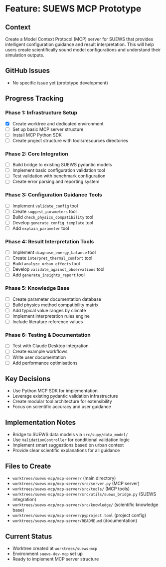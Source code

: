 # Feature: SUEWS MCP Prototype

## Context
Create a Model Context Protocol (MCP) server for SUEWS that provides intelligent configuration guidance and result interpretation. This will help users create scientifically sound model configurations and understand their simulation outputs.

## GitHub Issues
- No specific issue yet (prototype development)

## Progress Tracking

### Phase 1: Infrastructure Setup
- [x] Create worktree and dedicated environment
- [ ] Set up basic MCP server structure
- [ ] Install MCP Python SDK
- [ ] Create project structure with tools/resources directories

### Phase 2: Core Integration
- [ ] Build bridge to existing SUEWS pydantic models
- [ ] Implement basic configuration validation tool
- [ ] Test validation with benchmark configuration
- [ ] Create error parsing and reporting system

### Phase 3: Configuration Guidance Tools
- [ ] Implement `validate_config` tool
- [ ] Create `suggest_parameters` tool
- [ ] Build `check_physics_compatibility` tool
- [ ] Develop `generate_config_template` tool
- [ ] Add `explain_parameter` tool

### Phase 4: Result Interpretation Tools
- [ ] Implement `diagnose_energy_balance` tool
- [ ] Create `interpret_thermal_comfort` tool
- [ ] Build `analyze_urban_effects` tool
- [ ] Develop `validate_against_observations` tool
- [ ] Add `generate_insights_report` tool

### Phase 5: Knowledge Base
- [ ] Create parameter documentation database
- [ ] Build physics method compatibility matrix
- [ ] Add typical value ranges by climate
- [ ] Implement interpretation rules engine
- [ ] Include literature reference values

### Phase 6: Testing & Documentation
- [ ] Test with Claude Desktop integration
- [ ] Create example workflows
- [ ] Write user documentation
- [ ] Add performance optimisations

## Key Decisions
- Use Python MCP SDK for implementation
- Leverage existing pydantic validation infrastructure
- Create modular tool architecture for extensibility
- Focus on scientific accuracy and user guidance

## Implementation Notes
- Bridge to SUEWS data models via `src/supy/data_model/`
- Use `ValidationController` for conditional validation logic
- Implement smart suggestions based on urban context
- Provide clear scientific explanations for all guidance

## Files to Create
- `worktrees/suews-mcp/mcp-server/` (main directory)
- `worktrees/suews-mcp/mcp-server/src/server.py` (MCP server)
- `worktrees/suews-mcp/mcp-server/src/tools/` (MCP tools)
- `worktrees/suews-mcp/mcp-server/src/utils/suews_bridge.py` (SUEWS integration)
- `worktrees/suews-mcp/mcp-server/src/knowledge/` (scientific knowledge base)
- `worktrees/suews-mcp/mcp-server/pyproject.toml` (project config)
- `worktrees/suews-mcp/mcp-server/README.md` (documentation)

## Current Status
- Worktree created at `worktrees/suews-mcp`
- Environment `suews-dev-mcp` set up
- Ready to implement MCP server structure